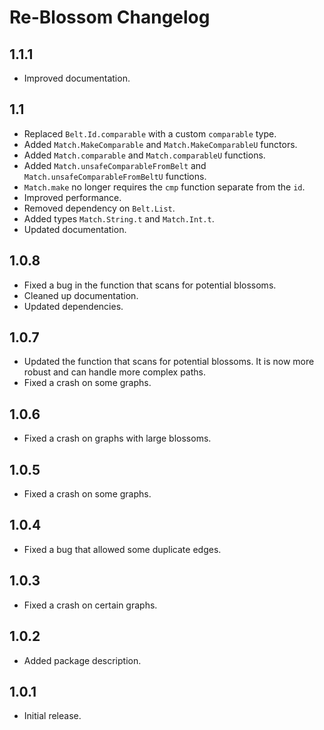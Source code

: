 # Re-Blossom Changelog

## 1.1.1
- Improved documentation.

## 1.1
- Replaced `Belt.Id.comparable` with a custom `comparable` type.
- Added `Match.MakeComparable` and `Match.MakeComparableU` functors.
- Added `Match.comparable` and `Match.comparableU` functions.
- Added `Match.unsafeComparableFromBelt` and `Match.unsafeComparableFromBeltU`
  functions.
- `Match.make` no longer requires the `cmp` function separate from the `id`.
- Improved performance.
- Removed dependency on `Belt.List`.
- Added types `Match.String.t` and `Match.Int.t`.
- Updated documentation.

## 1.0.8

- Fixed a bug in the function that scans for potential blossoms.
- Cleaned up documentation.
- Updated dependencies.

## 1.0.7

- Updated the function that scans for potential blossoms. It is now more robust 
  and can handle more complex paths.
- Fixed a crash on some graphs.

## 1.0.6

- Fixed a crash on graphs with large blossoms.

## 1.0.5

- Fixed a crash on some graphs.

## 1.0.4

- Fixed a bug that allowed some duplicate edges.

## 1.0.3

- Fixed a crash on certain graphs.

## 1.0.2

- Added package description.

## 1.0.1

- Initial release.


